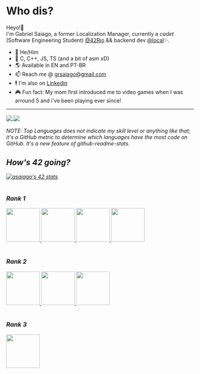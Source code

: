 # Who dis?
Heyo!👋 <br>
I'm Gabriel Saiago, a former Localization Manager, currently a _cadet_ (Software Engineering Student) [@42Rio](https://42.rio/) && backend dev [@local](https://www.instagram.com/beloc.al/)✨.
*  🧔   He/Him
*  🧠   C, C++, JS, TS (and a bit of asm xD)
*  🌎   Available in EN and PT-BR
*  📫   Reach me @ grsaiago@gmail.com
*  🕴   I'm also on [Linkedin](https://linkedin.com/in/grsaiago/)
*  🎮   Fun fact: My mom first introduced me to video games when I was arround 5 and i've been playing ever since!

---
<a href="https://github.com/Grsaiago/github-readme-stats">
  <img align="center" src="https://github-readme-stats.vercel.app/api?username=Grsaiago&show_icons=true&theme=dracula" />
</a>
<a href="https://github.com/Grsaiago/github-readme-stats">
  <img align="center" src="https://github-readme-stats.vercel.app/api/top-langs/?username=Grsaiago&show_icons=true&theme=dracula" />
</a>
<br> <br/>
<i>NOTE: Top Languages does not indicate my skill level or anything like that; it's a GitHub metric to determine which languages have the most code on GitHub. It's a new feature of github-readme-stats.<i/>

## How's 42 going?
[![gsaiago's 42 stats](https://badge42.vercel.app/api/v2/cl4lmoz4w00350ak3yoti9w9h/stats?cursusId=21&coalitionId=undefined)](https://github.com/JaeSeoKim/badge42)
<br> <br/>
### Rank 1

<a href="https://github.com/Grsaiago/libft">
  <img src="https://user-images.githubusercontent.com/98427284/175352149-d1146a34-d163-4d0e-806f-1c63c04d3663.png" height="90" width="90">
</a>
<a href="https://github.com/Grsaiago/ft_printf">
  <img src="https://user-images.githubusercontent.com/98427284/175838265-59e18bf3-b8b3-46d3-8b3e-1f7ce4b2e9a7.png" height="90" width="90">
</a>
<a href="https://github.com/Grsaiago/get_next_line">
  <img src="https://user-images.githubusercontent.com/98427284/215275443-863df3a6-73cc-4e2f-a7b1-23449db27ce7.png" height="90" width="90">
</a>
<a href="https://github.com/Grsaiago">
  <img src="https://user-images.githubusercontent.com/98427284/215275521-2e682c7c-e64e-4aaa-8e2e-2c2e561035db.png" height="90" width="90">
</a>
<br> <br/>

### Rank 2
<a href="https://github.com/Grsaiago/Minitalk">
  <img src="https://user-images.githubusercontent.com/98427284/215275917-3d4df0d9-b696-4c05-94bc-52333cc6683c.png" height="90" width="90">
</a>
<a href="https://github.com/Grsaiago/so_long">
  <img src="https://user-images.githubusercontent.com/98427284/215276466-c730acbb-8279-463b-927f-1e8017469797.png" height="90" width="90">
</a>
<a href="https://github.com/Grsaiago/push_swap">
  <img src="https://user-images.githubusercontent.com/98427284/215276770-a1c06dc9-660b-4069-a31f-3134f3d667e1.png" height="90" width="90">
</a>
<br> <br/>

### Rank 3
<a href="https://github.com/Grsaiago/Philosophers">
  <img src="https://user-images.githubusercontent.com/98427284/215276897-36c0f69d-d532-4471-aea4-5c8ee5037a8c.png" height="90" width="90">
</a>
